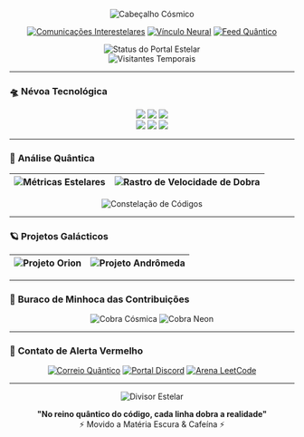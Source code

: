 <p align="center">
  <img src="https://readme-typing-svg.demolab.com?font=Space+Mono&weight=700&size=26&duration=4000&pause=1000&color=AD5CFF&center=true&vCenter=true&width=550&lines=%F0%9F%9A%80+Desenvolvedor+Full-Stack+Cósmico;%F0%9F%92%A1+Alquimista+Tech+%7C+Arquiteto+da+Inovação;%E2%9C%A8+Explorador+da+Fronteira+Digital" alt="Cabeçalho Cósmico">
</p>

<div align="center">
  
  [![Comunicações Interestelares](https://img.shields.io/badge/%E2%9C%88%EF%B8%8F_Portfólio-8A2BE2?style=for-the-badge&logo=vercel&logoColor=white&labelColor=1a1a1a)](https://yourportfolio.com)
  [![Vínculo Neural](https://img.shields.io/badge/%F0%9F%A4%96_LinkedIn-0A66C2?style=for-the-badge&logo=linkedin&logoColor=white&labelColor=1a1a1a)](https://linkedin.com/in/yourprofile)
  [![Feed Quântico](https://img.shields.io/badge/%F0%9F%93%A3_Twitter-1DA1F2?style=for-the-badge&logo=twitter&logoColor=white&labelColor=1a1a1a)](https://twitter.com/yourhandle)

  ![Status do Portal Estelar](https://img.shields.io/badge/%F0%9F%8C%8C_ONLINE_AGORA-00FF00?style=for-the-badge&labelColor=1a1a1a&color=00FF7F)  
  ![Visitantes Temporais](https://komarev.com/ghpvc/?username=betchnaidy&style=for-the-badge&label=VISITAS+HOLOGRÁFICAS&color=AD5CFF&labelColor=1a1a1a)

</div>

---

### 🛸 **Névoa Tecnológica**

<p align="center">
  <img src="https://img.shields.io/badge/React-61DAFB?style=neon&logo=react&logoColor=000&labelColor=1a1a1a"/> 
  <img src="https://img.shields.io/badge/TypeScript-3178C6?style=neon&logo=typescript&logoColor=fff&labelColor=1a1a1a"/>
  <img src="https://img.shields.io/badge/Node.js-339933?style=neon&logo=nodedotjs&logoColor=fff&labelColor=1a1a1a"/>
  <br>
  <img src="https://img.shields.io/badge/AWS-FF9900?style=neon&logo=amazonaws&logoColor=fff&labelColor=1a1a1a"/>
  <img src="https://img.shields.io/badge/GraphQL-E10098?style=neon&logo=graphql&logoColor=fff&labelColor=1a1a1a"/>
  <img src="https://img.shields.io/badge/Python-3776AB?style=neon&logo=python&logoColor=fff&labelColor=1a1a1a"/>
</p>

---

### 📡 **Análise Quântica**

<div align="center">

| ![Métricas Estelares](https://github-readme-stats.vercel.app/api?username=betchnaidy&show_icons=true&theme=midnight-purple&hide_border=true&include_all_commits=true&bg_color=1a1a1a&title_color=AD5CFF&icon_color=AD5CFF) | ![Rastro de Velocidade de Dobra](https://streak-stats.demolab.com?user=betchnaidy&theme=midnight-purple&hide_border=true&date_format=j%20M%5B%20Y%5D&ring=AD5CFF&fire=AD5CFF&currStreakLabel=AD5CFF) |
|---------------------------------------------------------------------------------------------------------------------------------------------------------------|---------------------------------------------------------------------------------------------------------------------------------------------------------------------------------------|

![Constelação de Códigos](https://github-readme-stats.vercel.app/api/top-langs/?username=betchnaidy&layout=compact&theme=midnight-purple&hide_border=true&langs_count=8&bg_color=1a1a1a&title_color=AD5CFF)

</div>

---

### 🪐 **Projetos Galácticos**

<div align="center">

| ![Projeto Orion](https://github-readme-stats.vercel.app/api/pin/?username=betchnaidy&repo=repo1&theme=midnight-purple&show_owner=true&border_color=AD5CFF) | ![Projeto Andrômeda](https://github-readme-stats.vercel.app/api/pin/?username=betchnaidy&repo=repo2&theme=midnight-purple&show_owner=true&border_color=AD5CFF) |
|------------------------------------------------------------------------------------------------------------------------------------------------------------|----------------------------------------------------------------------------------------------------------------------------------------------------------------|

</div>

---

### 🌌 **Buraco de Minhoca das Contribuições**

<div align="center">

  ![Cobra Cósmica](https://raw.githubusercontent.com/betchnaidy/betchnaidy/output/github-contribution-grid-snake.svg#gh-dark-mode-only)
  ![Cobra Neon](https://raw.githubusercontent.com/betchnaidy/betchnaidy/output/github-contribution-grid-snake-dark.svg#gh-light-mode-only)

</div>

---

### 🚨 **Contato de Alerta Vermelho**

<div align="center">
  
  [![Correio Quântico](https://img.shields.io/badge/%F0%9F%93%A7_EMAIL-D14836?style=for-the-badge&logo=gmail&logoColor=white&labelColor=1a1a1a)](mailto:youremail@domain.com)
  [![Portal Discord](https://img.shields.io/badge/%F0%9F%8E%AE_DISCORD-5865F2?style=for-the-badge&logo=discord&logoColor=white&labelColor=1a1a1a)](https://discord.gg/yourinvite)
  [![Arena LeetCode](https://img.shields.io/badge/%F0%9F%A4%93_LEETCODE-FFA116?style=for-the-badge&logo=leetcode&logoColor=black&labelColor=1a1a1a)](https://leetcode.com/yourprofile)

</div>

---

<div align="center">
  
  ![Divisor Estelar](https://raw.githubusercontent.com/betchnaidy/betchnaidy/main/assets/divider.svg)
  
  **"No reino quântico do código, cada linha dobra a realidade"**  
  ⚡ Movido a Matéria Escura & Cafeína ⚡

</div>
